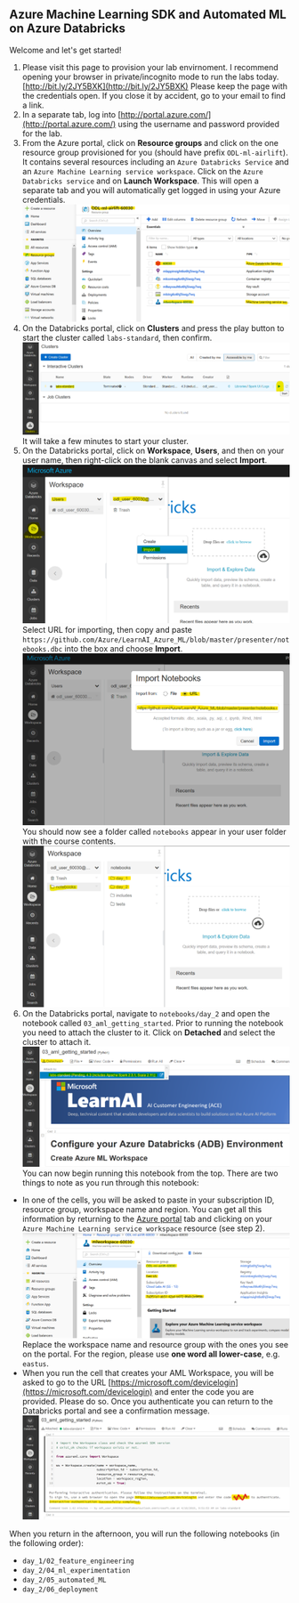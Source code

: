 
## Azure Machine Learning SDK and Automated ML on Azure Databricks

Welcome and let's get started!

1) Please visit this page to provision your lab envirnoment. I recommend opening your browser in private/incognito mode to run the labs today.
[http://bit.ly/2JY5BXK](http://bit.ly/2JY5BXK)
Please keep the page with the credentials open. If you close it by accident, go to your email to find a link.
2) In a separate tab, log into [http://portal.azure.com/](http://portal.azure.com/) using the username and password provided for the lab.
3) From the Azure portal, click on **Resource groups** and click on the one resource group provisioned for you (should have prefix `ODL-ml-airlift`). It contains several resources including an `Azure Databricks Service` and an `Azure Machine Learning service workspace`. Click on the `Azure Databricks service` and on **Launch Workspace**. This will open a separate tab and you will automatically get logged in using your Azure credentials.
![portal-resources.png](../images/portal-resources.png "Resources provisioned on the portal")
4) On the Databricks portal, click on **Clusters** and press the play button to start the cluster called `labs-standard`, then confirm. 
![databricks-start-cluster.png](../images/databricks-start-cluster.png "Start your cluster")
It will take a few minutes to start your cluster.
5) On the Databricks portal, click on **Workspace**, **Users**, and then on your user name, then right-click on the blank canvas and select **Import**.
![databricks-import-notebooks.png](../images/databricks-import-notebooks.png "Importing the notebooks")
Select URL for importing, then copy and paste `https://github.com/Azure/LearnAI_Azure_ML/blob/master/presenter/notebooks.dbc` into the box and choose **Import**.
![import-notebooks-url.png](../images/import-notebooks-url.png "Enter the URL to import notebooks")
You should now see a folder called `notebooks` appear in your user folder with the course contents.
![notebooks-folder-structure.png](../images/notebooks-folder-structure.png "Course content in Databricks workspace")
6) On the Databricks portal, navigate to `notebooks/day_2` and open the notebook called `03_aml_getting_started`. Prior to running the notebook you need to attach the cluster to it. Click on **Detached** and select the cluster to attach it.
![attach-cluster-to-notebook.png](../images/attach-cluster-to-notebook.png "Attach a cluster to your notebook")
You can now begin running this notebook from the top. There are two things to note as you run through this notebook:
  - In one of the cells, you will be asked to paste in your subscription ID, resource group, workspace name and region. You can get all this information by returning to the [Azure portal](http://portal.azure.com/) tab and clicking on your `Azure Machine Learning service workspace` resource (see step 2).
  ![aml-workspace-on-portal.png](../images/aml-workspace-on-portal.png "Attach a cluster to your notebook")
  Replace the workspace name and resource group with the ones you see on the portal. For the region, please use **one word all lower-case**, e.g. `eastus`.
  - When you run the cell that creates your AML Workspace, you will be asked to go to the URL [https://microsoft.com/devicelogin](https://microsoft.com/devicelogin) and enter the code you are provided. Please do so. Once you authenticate you can return to the Databricks portal and see a confirmation message.
  ![interactive-authentication.png](../images/interactive-authentication.png "Authenticate interactively to create workspace")

When you return in the afternoon, you will run the following notebooks (in the following order):
- `day_1/02_feature_engineering`
- `day_2/04_ml_experimentation`
- `day_2/05_automated_ML`
- `day_2/06_deployment`
